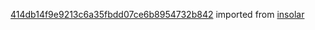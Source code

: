 [414db14f9e9213c6a35fbdd07ce6b8954732b842](https://github.com/insolar/insolar/commit/414db14f9e9213c6a35fbdd07ce6b8954732b842) imported from [insolar](https://github.com/insolar/insolar)
